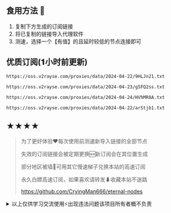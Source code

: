 ## 食用方法 🍖
1. 复制下方生成的订阅链接
2. 将已复制的链接导入代理软件
3. 测速，选择一个【有值】的且延时较低的节点连接即可

## 优质订阅(𝟏小时前更新)
```
https://oss.v2rayse.com/proxies/data/2024-04-22/9HLJn21.txt
```
```
https://oss.v2rayse.com/proxies/data/2024-04-23/gSFQ2ss.txt
```
```
https://oss.v2rayse.com/proxies/data/2024-04-24/HVhMR8A.txt
```
```
https://oss.v2rayse.com/proxies/data/2024-04-22/arStjb1.txt
```

## ★★★★
> 为了更好体验❤️每次使用前测速新导入链接的全部节点
>
> 失效的订阅链接会被定期更换🆕新订阅会在其位置生成
>
> 部分地区被墙🚫可用其它慢速梯子兑换本站的高速订阅
>
> 永久白嫖高速订阅，如果喜欢请转发⬇收藏本站不迷路
>
> https://github.com/CryingMan666/eternal-nodes

<details>
<summary>以上仅供学习交流使用⚡️出现违法问题该项目所有者概不负责</summary>

[![Stargazers over time](https://starchart.cc/CryingMan666/eternal-nodes.svg)](https://starchart.cc/CryingMan666/eternal-nodes)
![CryingMan666's GitHub stats](https://github-readme-stats.vercel.app/api?username=CryingMan666&show_icons=true&theme=radical)

<a href="https://github.com/CryingMan666/eternal-nodes/graphs/contributors"><img src="https://contrib.rocks/image?repo=CryingMan666/eternal-nodes"  alt="contributors"/></a> 恭喜解锁隐藏成就：【监察者】
<img src="https://komarev.com/ghpvc/?username=CryingMan666&label=Views&color=0e75b6&style=flat" alt="访问量统计" />
</details>
